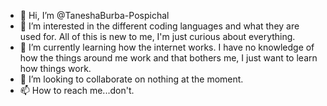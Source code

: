 - 👋 Hi, I’m @TaneshaBurba-Pospichal
- 👀 I’m interested in the different coding languages and what they are used for. All of this is new to me, I'm just curious about everything.
- 🌱 I’m currently learning how the internet works. I have no knowledge of how the things around me work and that bothers me, I just want to learn how things work.
- 💞️ I’m looking to collaborate on nothing at the moment.
- 📫 How to reach me...don't.

<!---
TaneshaBurba-Pospichal/TaneshaBurba-Pospichal is a ✨ special ✨ repository because its `README.md` (this file) appears on your GitHub profile.
You can click the Preview link to take a look at your changes.
--->
